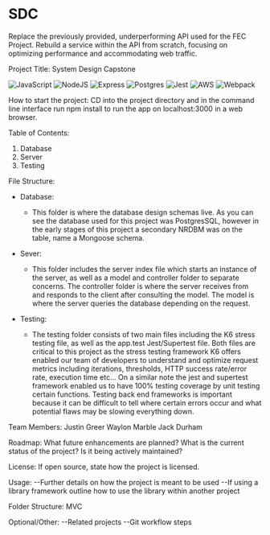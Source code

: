 # SDC
Replace the previously provided, underperforming API used for the FEC Project. Rebuild a service within the API from scratch, focusing on optimizing performance and accommodating web traffic.

Project Title: System Design Capstone

![JavaScript](https://img.shields.io/badge/javascript-%23323330.svg?style=for-the-badge&logo=javascript&logoColor=%23F7DF1E)
![NodeJS](https://img.shields.io/badge/Node.js-339933?style=for-the-badge&logo=nodedotjs&logoColor=white "NodeJS")
![Express](https://img.shields.io/badge/Express.js-000000?style=for-the-badge&logo=express&logoColor=white "Express")
![Postgres](https://img.shields.io/badge/postgres-%23316192.svg?style=for-the-badge&logo=postgresql&logoColor=white)
![Jest](https://img.shields.io/badge/-jest-%23C21325?style=for-the-badge&logo=jest&logoColor=white)
![AWS](https://img.shields.io/badge/AWS-%23FF9900.svg?style=for-the-badge&logo=amazon-aws&logoColor=white)
![Webpack](https://img.shields.io/badge/webpack-%238DD6F9.svg?style=for-the-badge&logo=webpack&logoColor=black)

How to start the project: CD into the project directory and in the command line interface run npm install to run the app on localhost:3000 in a web browser.

Table of Contents:
1. Database
2. Server
3. Testing

File Structure:
  - Database:
    - This folder is where the database design schemas live. As you can see the database used for this project was PostgresSQL, however in the early stages of this project a secondary NRDBM was on the table, name a Mongoose schema.

  - Sever:
    - This folder includes the server index file which starts an instance of the server, as well as a model and controller folder to separate concerns. The controller folder is where the server receives from and responds to the client after consulting the model. The model is where the server queries the database depending on the request.

  - Testing:
    - The testing folder consists of two main files including the K6 stress testing file, as well as the app.test Jest/Supertest file. Both files are critical to this project as the stress testing framework K6 offers enabled our team of developers to understand and optimize request metrics including iterations, thresholds, HTTP success rate/error rate, execution time etc... On a similar note the jest and supertest framework enabled us to have 100% testing coverage by unit testing certain functions. Testing back end frameworks is important because it can be difficult to tell where certain errors occur and what potential flaws may be slowing everything down.

Team Members:
Justin Greer
Waylon Marble
Jack Durham

Roadmap:
What future enhancements are planned?
What is the current status of the project?
Is it being actively maintained?

License: If open source, state how the project is licensed.

Usage:
--Further details on how the project is meant to be used
--If using a library framework outline how to use the library within another project

Folder Structure: MVC

Optional/Other:
--Related projects
--Git workflow steps

